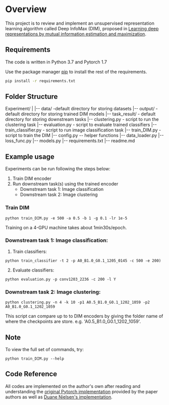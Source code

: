 # Overview

This project is to review and implement an unsupervised representation learning algorithm called Deep InfoMax (DIM), proposed in [Learning deep representations by mutual information estimation and maximization](https://arxiv.org/abs/1808.06670).


## Requirements
The code is written in Python 3.7 and Pytorch 1.7


Use the package manager [pip](https://pip.pypa.io/en/stable/) to install the rest of the requirements.
```bash
pip install -r requirements.txt
```

## Folder Structure
Experiment/
|
|-- data/ -default directory for storing datasets
|-- output/ - default directory for storing trained DIM models
|-- task_result/ - default directory for storing downstream tasks
|-- clustering.py - script to run the clustering task
|-- evaluation.py - script to evaluate trained classifiers
|-- train_classifier.py - script to run image classification task
|-- train_DIM.py - script to train the DIM
|-- config.py -- helper functions
|-- data_loader.py
|-- loss_func.py 
|-- models.py
|-- requirements.txt 
|-- readme.md



## Example usage
Experiments can be run following the steps below:

1. Train DIM encoder
2. Run downstream task(s) using the trained encoder
    - Downstream task 1: Image classification
    - Downstream task 2: Image clustering




### Train DIM

`python train_DIM.py -e 500 -a 0.5 -b 1 -g 0.1 -lr 1e-5`

Training on a 4-GPU machine takes about 1min30s/epoch.

### Downstream task 1: Image classification: 
1. Train classifiers: 

`python train_classifier -t 2 -p A0_B1.0_G0.1_1205_0145 -c 500 -e 200)`
    
2. Evaluate classifiers:

`python evaluation.py -p conv1203_2236 -c 200 -l Y`
    

### Downstream task 2: Image clustering: 

`python clustering.py -n 4 -k 10 -p1 A0.5_B1.0_G0.1_1202_1059 -p2 A0_B1.0_G0.1_1202_1059`

This script can compare up to to DIM encoders by giving the folder name of where the checkpoints are store. e.g. 'A0.5_B1.0_G0.1_1202_1059'. 


## Note

To view the full set of commands, try:

`python train_DIM.py --help`
    
## Code Reference
All codes are implemented on the author's own after reading and understanding the [original Pytorch implementation](https://github.com/rdevon/DIM) provided by the paper authors as well as [Duane Nielsen's implementation](https://github.com/DuaneNielsen/DeepInfomaxPytorch).